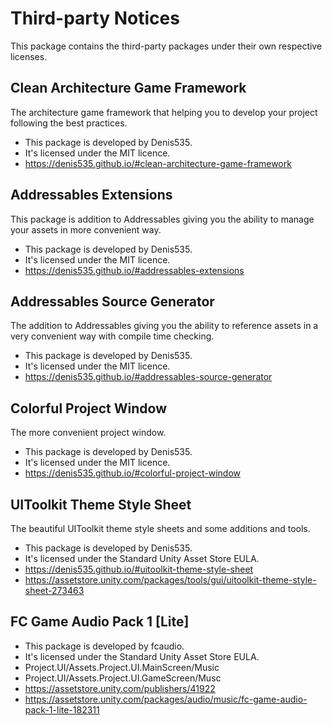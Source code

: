 # Third-party Notices
This package contains the third-party packages under their own respective licenses.

## Clean Architecture Game Framework
The architecture game framework that helping you to develop your project following the best practices.
- This package is developed by Denis535.
- It's licensed under the MIT licence.
- https://denis535.github.io/#clean-architecture-game-framework

## Addressables Extensions
This package is addition to Addressables giving you the ability to manage your assets in more convenient way.
- This package is developed by Denis535.
- It's licensed under the MIT licence.
- https://denis535.github.io/#addressables-extensions

## Addressables Source Generator
The addition to Addressables giving you the ability to reference assets in a very convenient way with compile time checking.
- This package is developed by Denis535.
- It's licensed under the MIT licence.
- https://denis535.github.io/#addressables-source-generator

## Colorful Project Window
The more convenient project window.
- This package is developed by Denis535.
- It's licensed under the MIT licence.
- https://denis535.github.io/#colorful-project-window

## UIToolkit Theme Style Sheet
The beautiful UIToolkit theme style sheets and some additions and tools.
- This package is developed by Denis535.
- It's licensed under the Standard Unity Asset Store EULA.
- https://denis535.github.io/#uitoolkit-theme-style-sheet
- https://assetstore.unity.com/packages/tools/gui/uitoolkit-theme-style-sheet-273463

## FC Game Audio Pack 1 [Lite]
- This package is developed by fcaudio.
- It's licensed under the Standard Unity Asset Store EULA.
- Project.UI/Assets.Project.UI.MainScreen/Music
- Project.UI/Assets.Project.UI.GameScreen/Musc
- https://assetstore.unity.com/publishers/41922
- https://assetstore.unity.com/packages/audio/music/fc-game-audio-pack-1-lite-182311
